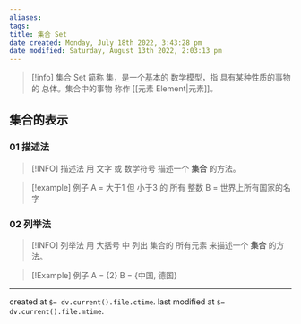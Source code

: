 ```yaml
---
aliases: 
tags: 
title: 集合 Set
date created: Monday, July 18th 2022, 3:43:28 pm
date modified: Saturday, August 13th 2022, 2:03:13 pm
---
```

> [!info] 集合 Set
> 简称 集，是一个基本的 数学模型，指 具有某种性质的事物的 总体。集合中的事物 称作 [[元素 Element|元素]]。

## 集合的表示

### 01 描述法

>[!INFO] 描述法
>用 文字 或 数学符号 描述一个 **集合** 的方法。

>[!example] 例子
> A = 大于1 但 小于3 的 所有 整数
> B = 世界上所有国家的名字

### 02 列举法

>[!INFO] 列举法
>用 大括号 中 列出 集合的 所有元素 来描述一个 **集合** 的方法。

>[!Example] 例子
>A = {2}
>B = {中国, 德国}

---

created at `$= dv.current().file.ctime`.
last modified at `$= dv.current().file.mtime`.